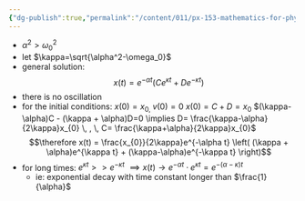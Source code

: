 ```yaml
---
{"dg-publish":true,"permalink":"/content/011/px-153-mathematics-for-physicists/term-1/px-153-b-complex-numbers/px-153-b5-2-overdamping/","created":"2024-11-25T10:50:32.000+00:00","updated":"2024-11-26T19:36:42.301+00:00"}
---
```


- $\alpha^2>\omega_0^2$
- let $\kappa=\sqrt{\alpha^2-\omega_0}$
- general solution:
$$x(t)= e^{-\alpha t}(Ce^{\kappa t}+De^{-\kappa t})$$
- there is no oscillation
- for the initial conditions: $x(0)=x_{0,}\;v(0)=0$
		$x(0)=C+D=x_0$
		$(\kappa-\alpha)C - (\kappa + \alpha)D=0 \implies D= \frac{\kappa-\alpha}{2\kappa}x_{0} \, , \, C= \frac{\kappa+\alpha}{2\kappa}x_{0}$ 
$$\therefore x(t) = \frac{x_{0}}{2\kappa}e^{-\alpha t} \left( (\kappa + \alpha)e^{\kappa t} + (\kappa-\alpha)e^{-\kappa t} \right)$$ 
- for long times: $e^{\kappa t}>> e^{-\kappa t}$ $\implies x(t)\to e^{-\alpha t}\cdot e^{\kappa t}=e^{-(\alpha - \kappa)t}$
	- ie: exponential decay with time constant longer than $\frac{1}{\alpha}$
